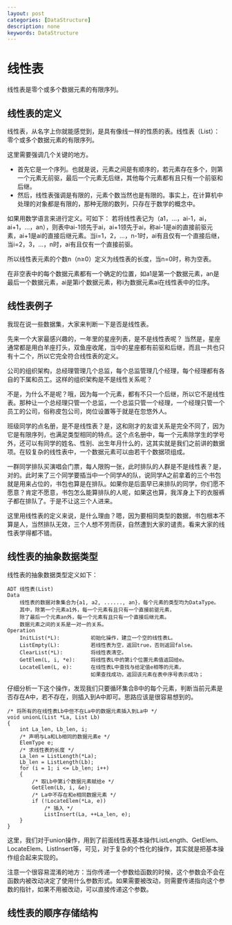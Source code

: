 ```yaml
---
layout: post
categories: [DataStructure]
description: none
keywords: DataStructure
---
```

# 线性表
线性表是零个或多个数据元素的有限序列。

## 线性表的定义
线性表，从名字上你就能感觉到，是具有像线一样的性质的表。线性表（List）：零个或多个数据元素的有限序列。

这里需要强调几个关键的地方。
- 首先它是一个序列。也就是说，元素之间是有顺序的，若元素存在多个，则第一个元素无前驱，最后一个元素无后继，其他每个元素都有且只有一个前驱和后继。
- 然后，线性表强调是有限的，元素个数当然也是有限的。事实上，在计算机中处理的对象都是有限的，那种无限的数列，只存在于数学的概念中。

如果用数学语言来进行定义。可如下：
若将线性表记为（a1，…，ai-1，ai，ai+1，…，an），则表中ai-1领先于ai，ai+1领先于ai，称ai-1是ai的直接前驱元素，ai+1是ai的直接后继元素。当i=1，2，…，n-1时，ai有且仅有一个直接后继，当i=2，3，…，n时，ai有且仅有一个直接前驱。

所以线性表元素的个数n（n≥0）定义为线性表的长度，当n=0时，称为空表。

在非空表中的每个数据元素都有一个确定的位置，如a1是第一个数据元素，an是最后一个数据元素，ai是第i个数据元素，称i为数据元素ai在线性表中的位序。

## 线性表例子
我现在说一些数据集，大家来判断一下是否是线性表。

先来一个大家最感兴趣的，一年里的星座列表，是不是线性表呢？
当然是，星座通常都是用白羊座打头，双鱼座收尾，当中的星座都有前驱和后继，而且一共也只有十二个，所以它完全符合线性表的定义。

公司的组织架构，总经理管理几个总监，每个总监管理几个经理，每个经理都有各自的下属和员工。这样的组织架构是不是线性关系呢？

不是，为什么不是呢？哦，因为每一个元素，都有不只一个后继，所以它不是线性表。那种让一个总经理只管一个总监，一个总监只管一个经理，一个经理只管一个员工的公司，俗称皮包公司，岗位设置等于就是在忽悠外人。

班级同学的点名册，是不是线性表？是，这和刚才的友谊关系是完全不同了，因为它是有限序列，也满足类型相同的特点。这个点名册中，每一个元素除学生的学号外，还可以有同学的姓名、性别、出生年月什么的，这其实就是我们之前讲的数据项。在较复杂的线性表中，一个数据元素可以由若干个数据项组成。

一群同学排队买演唱会门票，每人限购一张，此时排队的人群是不是线性表？是，对的。此时来了三个同学要插当中一个同学A的队，说同学A之前拿着的三个书包就是用来占位的，书包也算是在排队。如果你是后面早已来排队的同学，你们愿不愿意？肯定不愿意，书包怎么能算排队的人呢，如果这也算，我浑身上下的衣服裤子都在排队了。于是不让这三个人进来。

这里用线性表的定义来说，是什么理由？嗯，因为要相同类型的数据，书包根本不算是人，当然排队无效，三个人想不劳而获，自然遭到大家的谴责。看来大家的线性表学得都不错。

## 线性表的抽象数据类型
线性表的抽象数据类型定义如下：
```
ADT 线性表(List)
Data
    线性表的数据对象集合为{a1, a2, ......, an}，每个元素的类型均为DataType。
    其中，除第一个元素a1外，每一个元素有且只有一个直接前驱元素，
    除了最后一个元素an外，每一个元素有且只有一个直接后继元素。
    数据元素之间的关系是一对一的关系。
Operation
    InitList(*L):          初始化操作，建立一个空的线性表L。
    ListEmpty(L):          若线性表为空，返回true，否则返回false。
    ClearList(*L):         将线性表清空。
    GetElem(L, i, *e):     将线性表L中的第i个位置元素值返回给e。
    LocateElem(L, e):      在线性表L中查找与给定值e相等的元素，
                           如果查找成功，返回该元素在表中序号表示成功；
```

仔细分析一下这个操作，发现我们只要循环集合B中的每个元素，判断当前元素是否存在A中，若不存在，则插入到A中即可。思路应该是很容易想到的。
```
/* 将所有的在线性表Lb中但不在La中的数据元素插入到La中 */
void unionL(List *La, List Lb)
{
    int La_len, Lb_len, i;
    /* 声明与La和Lb相同的数据元素e */
    ElemType e;                             
    /* 求线性表的长度 */
    La_len = ListLength(*La);               
    Lb_len = ListLength(Lb);
    for (i = 1; i <= Lb_len; i++)
    {
        /* 取Lb中第i个数据元素赋给e */
        GetElem(Lb, i, &e);                 
        /* La中不存在和e相同数据元素 */
        if (!LocateElem(*La, e))            
            /* 插入 */
            ListInsert(La, ++La_len, e);    
    }
}
```

这里，我们对于union操作，用到了前面线性表基本操作ListLength、GetElem、LocateElem、ListInsert等，可见，对于复杂的个性化的操作，其实就是把基本操作组合起来实现的。

注意一个很容易混淆的地方：当你传递一个参数给函数的时候，这个参数会不会在函数内被改动决定了使用什么参数形式。如果需要被改动，则需要传递指向这个参数的指针，如果不用被改动，可以直接传递这个参数。

## 线性表的顺序存储结构













































